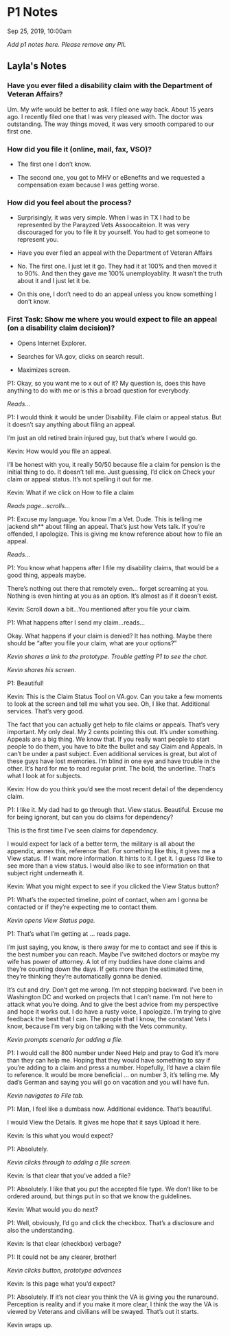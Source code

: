 # P1 Notes

Sep 25, 2019, 10:00am

*Add p1 notes here. Please remove any PII.*

## Layla's Notes

### Have you ever filed a disability claim with the Department of Veteran Affairs?
Um. My wife would be better to ask. I filed one way back. About 15 years ago. I recently filed one that I was very pleased with. The doctor was outstanding. The way things moved, it was very smooth compared to our first one.

### How did you file it (online, mail, fax, VSO)?

- The first one I don’t know.

- The second one, you got to MHV or eBenefits and we requested a compensation exam because I was getting worse.

### How did you feel about the process?

- Surprisingly, it was very simple. When I was in TX I had to be represented by the Parayzed Vets Assoocaiteion. It was very discouraged for you to file it by yourself. You had to get someone to represent you.

- Have you ever filed an appeal with the Department of Veteran Affairs

- No. The first one. I just let it go. They had it at 100% and then moved it to 90%. And then they gave me 100% unemployablity. It wasn’t the truth about it and I just let it be.

- On this one, I don’t need to do an appeal unless you know something I don’t know.

### First Task: Show me where you would expect to file an appeal (on a disability claim decision)?

- Opens Internet Explorer.

- Searches for VA.gov, clicks on search result.

- Maximizes screen.

P1: Okay, so you want me to x out of it?
My question is, does this have anything to do with me or is this a broad question for everybody.

*Reads…*

P1: I would think it would be under Disability. File claim or appeal status. But it doesn’t say anything about filing an appeal.

I’m just an old retired brain injured guy, but that’s where I would go.

Kevin: How would you file an appeal.

I’ll be honest with you, it really 50/50 because file a claim for pension is the initial thing to do. It doesn’t tell me. Just guessing, I’d click on Check your claim or appeal status. It’s not spelling it out for me. 

Kevin: What if we click on How to file a claim

*Reads page…scrolls…*

P1: Excuse my language. You know I’m a Vet. Dude. This is telling me jackend sh** about filing an appeal. That’s just how Vets talk. If you’re offended, I apologize. This is giving me know reference about how to file an appeal. 

*Reads…*

P1: You know what happens after I file my disability claims, that would be a good thing, appeals maybe.

There’s nothing out there that remotely even… forget screaming at you. Nothing is even hinting at you as an option. It’s almost as if it doesn’t exist.

Kevin: Scroll down a bit…You mentioned after you file your claim.

P1: What happens after I send my claim...reads…

Okay. What happens if your claim is denied? It has nothing. Maybe there should be “after you file your claim, what are your options?”

*Kevin shares a link to the prototype. Trouble getting P1 to see the chat.*

*Kevin shares his screen.*

P1: Beautiful!

Kevin: This is the Claim Status Tool on VA.gov. Can you take a few moments to look at the screen and tell me what you see.
Oh, I like that. Additional services. That’s very good. 

The fact that you can actually get help to file claims or appeals. That’s very important. My only deal. My 2 cents pointing this out. It’s under something. Appeals are a big thing. We know that. If you really want people to start people to do them, you have to bite the bullet and say Claim and Appeals. In can’t be under a past subject. Even additional services is great, but alot of these guys have lost memories. I’m blind in one eye and have trouble in the other. It’s hard for me to read regular print. The bold, the underline. That’s what I look at for subjects.

Kevin: How do you think you’d see the most recent detail of the dependency claim.

P1: I like it. My dad had to go through that. View status. Beautiful. Excuse me for being ignorant, but can you do claims for dependency?

This is the first time I’ve seen claims for dependency.

I would expect for lack of a better term, the military is all about the appendix, annex this, reference that. For something like this, it gives me a View status. If I want more information. It hints to it. I get it. I guess I’d like to see more than a view status. I would also like to see information on that subject right underneath it.

Kevin: What you might expect to see if you clicked the View Status button?

P1: What’s the expected timeline, point of contact, when am I gonna be contacted or if they’re expecting me to contact them. 

*Kevin opens View Status page.*

P1: That’s what I’m getting at … reads page.

I’m just saying, you know, is there away for me to contact and see if this is the best number you can reach. Maybe I’ve switched doctors or maybe my wife has power of attorney. A lot of my buddies have done claims and they’re counting down the days. If gets more than the estimated time, they’re thinking they’re automatically gonna be denied. 

It’s cut and dry. Don’t get me wrong. I’m not stepping backward. I’ve been in Washington DC and worked on projects that I can’t name. I’m not here to attack what you’re doing. And to give the best advice from my perspective and hope it works out. I do have a rusty voice, I apologize. I’m trying to give feedback the best that I can. The people that I know, the constant Vets I know, because I’m very big on talking with the Vets community.

*Kevin prompts scenario for adding a file.*

P1: I would call the 800 number under Need Help and pray to God it’s more than they can help me. Hoping that they would have something to say if you’re adding to a claim and press a number. Hopefully, I’d have a claim file to reference. It would be more beneficial … on number 3, it’s telling me. My dad’s German and saying you will go on vacation and you will have fun. 

*Kevin navigates to File tab.*

P1: Man, I feel like a dumbass now. Additional evidence. That’s beautiful.

I would View the Details. It gives me hope that it says Upload it here.

Kevin: Is this what you would expect?

P1: Absolutely.

*Kevin clicks through to adding a file screen.*

Kevin: Is that clear that you’ve added a file?

P1: Absolutely. I like that you put the accepted file type. We don’t like to be ordered around, but things put in so that we know the guidelines. 

Kevin: What would you do next?

P1: Well, obviously, I’d go and click the checkbox. That’s a disclosure and also the understanding.

Kevin: Is that clear (checkbox) verbage?

P1: It could not be any clearer, brother!

*Kevin clicks button, prototype advances*

Kevin: Is this page what you’d expect?

P1: Absolutely. If it’s not clear you think the VA is giving you the runaround. Perception is reality and if you make it more clear, I think the way the VA is viewed by Veterans and civilians will be swayed. That’s out it starts. 

Kevin wraps up.
